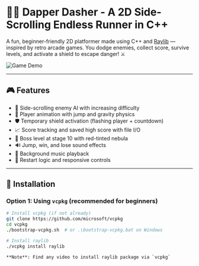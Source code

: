 # 🏃‍♂️ Dapper Dasher - A 2D Side-Scrolling Endless Runner in C++

A fun, beginner-friendly 2D platformer made using C++ and [Raylib](https://www.raylib.com/) — inspired by retro arcade games. You dodge enemies, collect score, survive levels, and activate a shield to escape danger! ⚔️

![Game Demo](media/demo.gif) <!-- Replace this with your actual gif path -->

---

## 🎮 Features

- 🧠 Side-scrolling enemy AI with increasing difficulty
- 🧍 Player animation with jump and gravity physics
- 🛡 Temporary shield activation (flashing player + countdown)
- 📈 Score tracking and saved high score with file I/O
- 👹 Boss level at stage 10 with red-tinted nebula
- 🔊 Jump, win, and lose sound effects
- 🎵 Background music playback
- 🔁 Restart logic and responsive controls

---

## 🔧 Installation

### Option 1: Using `vcpkg` (recommended for beginners)

```bash
# Install vcpkg (if not already)
git clone https://github.com/microsoft/vcpkg
cd vcpkg
./bootstrap-vcpkg.sh  # or .\bootstrap-vcpkg.bat on Windows

# Install raylib
./vcpkg install raylib

**Note**: Find any video to install raylib package via `vcpkg`
